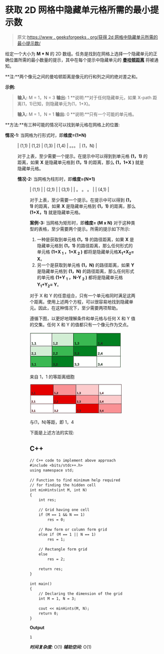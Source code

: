 # 获取 2D 网格中隐藏单元格所需的最小提示数

> 原文:[https://www . geeksforgeeks . org/获得 2d 网格中隐藏单元所需的最小提示数/](https://www.geeksforgeeks.org/minimum-number-of-hint-required-to-get-the-hidden-cell-in-2d-grid/)

给定一个大小为 **M * N** 的 2D 数组。任务是找到在网格上选择一个隐藏单元的正确位置所需的最小数量的提示，其中在每个提示中隐藏单元的 [**曼哈顿距离**](https://en.wikipedia.org/wiki/Taxicab_geometry) 将被通知。

**注:**两个像元之间的曼哈顿距离是像元的行和列之间的绝对差之和。

**示例:**

> **输入:** M = 1，N = 3
> **输出:** 1
> **说明:**对于任何隐藏单元，如果 X-path 距离(1，1)已知，则隐藏单元为(1，1+X)。
> 
> **输入:** M = 1，N = 1
> **输出:** 0
> **说明:**只有一个可能的单元格。

**方法:**有三种可能的情况可以找到单元格在网格上的位置:

**情况-1:** 当网格为行形式时，即**维度=(1×N)**

<figure class="table">

| (1,1) | (1,2) | (1,3) | (1,4) | 。。。 | (1，N) |

对于上表，至少需要一个提示。在提示中可以得到到单元格 **(1，1)** 的距离，如果 **X** 是隐藏单元格到 **(1，1)** 的距离，那么 **(1，1+X )** 就是隐藏单元格。

**情况-2:** 当网格为柱形时，即**维度=(N×1)**

<figure class="table">

| (1,1) |
| (2,1) |
| (3,1) |
| 。
。
。 |
| (4,1) |

对于上表，至少需要一个提示。在提示中可以得到 **(1，1)** 的距离，如果 **X** 是隐藏单元格到 **(1，1)** 的距离，那么 **(1+X，1)** 就是隐藏单元格。

**案例-3:** 当网格为矩形时，即**维度= (M x N)**
对于这种类型的表格，至少需要两个提示。所需的提示如下所示:

1.  一种是获取到单元格 **(1，1)** 的路径距离，如果 **X** 是隐藏单元格到 **(1，1)** 的路径距离，那么任何形式的单元格 **(1+X <sub>1</sub> ，1+X <sub>2</sub> )** 都将是隐藏单元格**X<sub>1</sub>+X<sub>2</sub>= X**。
2.  另一个是获取到单元格 **(1，N)** 的路径距离，如果 **Y** 是隐藏单元格到 **(1，N)** 的路径距离，那么任何形式的单元格 **(1+Y <sub>1</sub> ，N-Y <sub>2</sub> )** 都将是隐藏单元格**Y<sub>1</sub>+Y<sub>2</sub>= Y**。

对于 X 和 Y 的任意组合，只有一个单元格同时满足这两个距离。使用上述两个方程，可以很容易地找到隐藏单元。因此，在这种情况下，至少需要两项帮助。

遵循下图，以更好地理解条件和单元格与任何 X 和 Y 值的交集。任何 X 和 Y 的值都只有一个像元作为交点。

![](img/dec29386d7f153951e434a3c4c845fa4.png)

来自 1，1 的等距离细胞

![](img/bce1b2c9b59d8f1676824b57a56e5082.png)

与(1，N)等距，即 1，4

下面是上述方法的实现:

## C++

```
// C++ code to implement above approach
#include <bits/stdc++.h>
using namespace std;

// Function to find minimum help required
// for finding the hidden cell
int minHints(int M, int N)
{
    int res;

    // Grid having one cell
    if (M == 1 && N == 1)
        res = 0;

    // Row form or column form grid
    else if (M == 1 || N == 1)
        res = 1;

    // Rectangle form grid
    else
        res = 2;

    return res;
}

int main()
{
    // Declaring the dimension of the grid
    int M = 1, N = 3;

    cout << minHints(M, N);
    return 0;
}
```

**Output**

```
1
```

***时间复杂度:*** O(1)
***辅助空间:*** O(1)

</figure>

</figure>